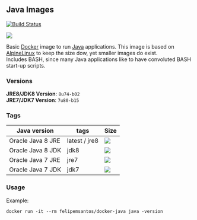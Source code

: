 ## Java Images

[![Build Status](https://travis-ci.org/felipemsantos/docker-java.svg?branch=master)](https://travis-ci.org/felipemsantos/docker-java)

[![](https://badge.imagelayers.io/felipemsantos/docker-java:latest.svg)](https://imagelayers.io/?images=felipemsantos/docker-java:latest)

Basic [Docker](https://www.docker.com/) image to run [Java](https://www.java.com/) applications.
This image is based on [AlpineLinux](http://alpinelinux.org/) to keep the size dow, yet smaller images do exist.  
Includes BASH, since many Java applications like to have convoluted BASH start-up scripts.

### Versions

**JRE8/JDK8 Version**: `8u74-b02`  
**JRE7/JDK7 Version**: `7u80-b15`

### Tags

| Java version      | tags                    | Size |
| ----------------- | ----------------------- | ---- |
| Oracle Java 8 JRE | latest / jre8 | [![](https://badge.imagelayers.io/felipemsantos/docker-java:jre8.svg)](https://imagelayers.io/?images=felipemsantos/docker-java:jre8) |
| Oracle Java 8 JDK | jdk8              | [![](https://badge.imagelayers.io/felipemsantos/docker-java:jdk8.svg)](https://imagelayers.io/?images=felipemsantos/docker-java:jdk8) |
| Oracle Java 7 JRE | jre7                | [![](https://badge.imagelayers.io/felipemsantos/docker-java:jre8.svg)](https://imagelayers.io/?images=felipemsantos/docker-java:jre7) |
| Oracle Java 7 JDK | jdk7                    | [![](https://badge.imagelayers.io/felipemsantos/docker-java:jdk7.svg)](https://imagelayers.io/?images=felipemsantos/docker-java:jdk7) |


### Usage

Example: 

    docker run -it --rm felipemsantos/docker-java java -version
